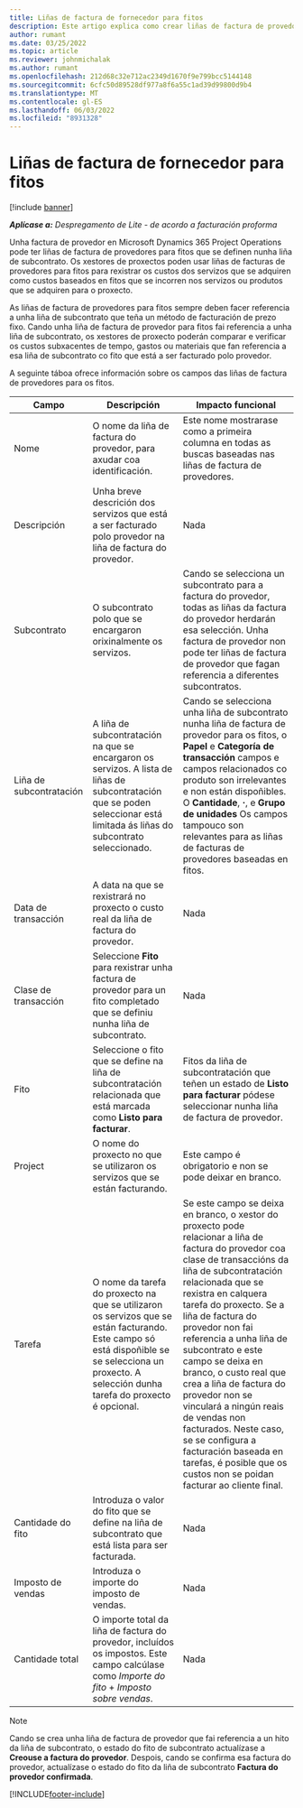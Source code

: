 ```yaml
---
title: Liñas de factura de fornecedor para fitos
description: Este artigo explica como crear liñas de factura de provedores para fitos nun subcontrato.
author: rumant
ms.date: 03/25/2022
ms.topic: article
ms.reviewer: johnmichalak
ms.author: rumant
ms.openlocfilehash: 212d68c32e712ac2349d1670f9e799bcc5144148
ms.sourcegitcommit: 6cfc50d89528df977a8f6a55c1ad39d99800d9b4
ms.translationtype: MT
ms.contentlocale: gl-ES
ms.lasthandoff: 06/03/2022
ms.locfileid: "8931328"
---
```

# <a name="vendor-invoice-lines-for-milestones"></a>Liñas de factura de fornecedor para fitos

[!include [banner](../../includes/dataverse-preview.md)]

_**Aplícase a:** Despregamento de Lite - de acordo a facturación proforma_

Unha factura de provedor en Microsoft Dynamics 365 Project Operations pode ter liñas de factura de provedores para fitos que se definen nunha liña de subcontrato. Os xestores de proxectos poden usar liñas de facturas de provedores para fitos para rexistrar os custos dos servizos que se adquiren como custos baseados en fitos que se incorren nos servizos ou produtos que se adquiren para o proxecto.

As liñas de factura de provedores para fitos sempre deben facer referencia a unha liña de subcontrato que teña un método de facturación de prezo fixo. Cando unha liña de factura de provedor para fitos fai referencia a unha liña de subcontrato, os xestores de proxecto poderán comparar e verificar os custos subxacentes de tempo, gastos ou materiais que fan referencia a esa liña de subcontrato co fito que está a ser facturado polo provedor.

A seguinte táboa ofrece información sobre os campos das liñas de factura de provedores para os fitos.

| Campo | Descripción | Impacto funcional |
| --- | --- | --- |
| Nome | O nome da liña de factura do provedor, para axudar coa identificación. | Este nome mostrarase como a primeira columna en todas as buscas baseadas nas liñas de factura de provedores. |
| Descripción | Unha breve descrición dos servizos que está a ser facturado polo provedor na liña de factura do provedor. | Nada |
| Subcontrato | O subcontrato polo que se encargaron orixinalmente os servizos. | Cando se selecciona un subcontrato para a factura do provedor, todas as liñas da factura do provedor herdarán esa selección. Unha factura de provedor non pode ter liñas de factura de provedor que fagan referencia a diferentes subcontratos. |
| Liña de subcontratación | A liña de subcontratación na que se encargaron os servizos. A lista de liñas de subcontratación que se poden seleccionar está limitada ás liñas do subcontrato seleccionado. | Cando se selecciona unha liña de subcontrato nunha liña de factura de provedor para os fitos, o **Papel** e **Categoría de transacción** campos e campos relacionados co produto son irrelevantes e non están dispoñibles. O **Cantidade**, **·**, e **Grupo de unidades** Os campos tampouco son relevantes para as liñas de facturas de provedores baseadas en fitos. |
| Data de transacción | A data na que se rexistrará no proxecto o custo real da liña de factura do provedor. | Nada |
| Clase de transacción | Seleccione **Fito** para rexistrar unha factura de provedor para un fito completado que se definiu nunha liña de subcontrato. | Nada |
| Fito | Seleccione o fito que se define na liña de subcontratación relacionada que está marcada como **Listo para facturar**. | Fitos da liña de subcontratación que teñen un estado de **Listo para facturar** pódese seleccionar nunha liña de factura de provedor. |
| Project | O nome do proxecto no que se utilizaron os servizos que se están facturando. | Este campo é obrigatorio e non se pode deixar en branco. |
| Tarefa | O nome da tarefa do proxecto na que se utilizaron os servizos que se están facturando. Este campo só está dispoñible se se selecciona un proxecto. A selección dunha tarefa do proxecto é opcional. | Se este campo se deixa en branco, o xestor do proxecto pode relacionar a liña de factura do provedor coa clase de transaccións da liña de subcontratación relacionada que se rexistra en calquera tarefa do proxecto. Se a liña de factura do provedor non fai referencia a unha liña de subcontrato e este campo se deixa en branco, o custo real que crea a liña de factura do provedor non se vinculará a ningún reais de vendas non facturados. Neste caso, se se configura a facturación baseada en tarefas, é posible que os custos non se poidan facturar ao cliente final. |
| Cantidade do fito | Introduza o valor do fito que se define na liña de subcontrato que está lista para ser facturada. | Nada |
| Imposto de vendas | Introduza o importe do imposto de vendas. | Nada |
| Cantidade total | O importe total da liña de factura do provedor, incluídos os impostos. Este campo calcúlase como *Importe do fito* + *Imposto sobre vendas*. | Nada |

> [!NOTE]
> Cando se crea unha liña de factura de provedor que fai referencia a un hito da liña de subcontrato, o estado do fito de subcontrato actualízase a **Creouse a factura do provedor**. Despois, cando se confirma esa factura do provedor, actualízase o estado do fito da liña de subcontrato **Factura do provedor confirmada**.

[!INCLUDE[footer-include](../../includes/footer-banner.md)]
